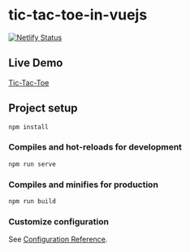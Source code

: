 # tic-tac-toe-in-vuejs

[![Netlify Status](https://api.netlify.com/api/v1/badges/bae1d66a-9e70-4b4c-9438-c04c71fbaf7e/deploy-status)](https://app.netlify.com/sites/tic-tac-toe-in-vuejs/deploys)

## Live Demo

[Tic-Tac-Toe](https://tic-tac-toe-in-vuejs.netlify.app/)

## Project setup

```
npm install
```

### Compiles and hot-reloads for development

```
npm run serve
```

### Compiles and minifies for production

```
npm run build
```

### Customize configuration

See [Configuration Reference](https://cli.vuejs.org/config/).
